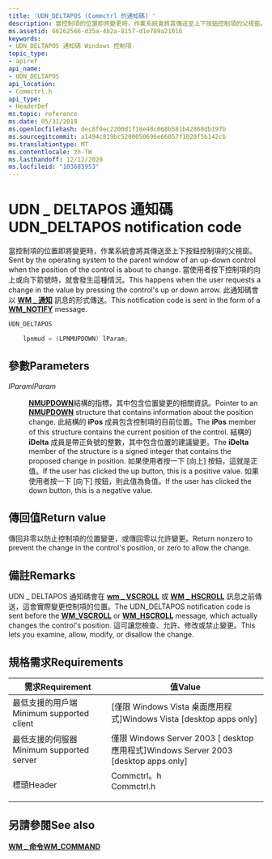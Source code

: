 ```yaml
---
title: 'UDN_DELTAPOS (Commctrl 的通知碼) '
description: 當控制項的位置即將變更時，作業系統會將其傳送至上下按鈕控制項的父視窗。
ms.assetid: 66262566-d35a-4b2a-8157-d1e789a21016
keywords:
- UDN_DELTAPOS 通知碼 Windows 控制項
topic_type:
- apiref
api_name:
- UDN_DELTAPOS
api_location:
- Commctrl.h
api_type:
- HeaderDef
ms.topic: reference
ms.date: 05/31/2018
ms.openlocfilehash: dec8f0ec2200d1f18e48c068b581b42868db197b
ms.sourcegitcommit: a1494c819bc5200050696e66057f1020f5b142cb
ms.translationtype: MT
ms.contentlocale: zh-TW
ms.lasthandoff: 12/12/2020
ms.locfileid: "103685953"
---
```

# <a name="udn_deltapos-notification-code"></a><span data-ttu-id="97948-104">UDN \_ DELTAPOS 通知碼</span><span class="sxs-lookup"><span data-stu-id="97948-104">UDN\_DELTAPOS notification code</span></span>

<span data-ttu-id="97948-105">當控制項的位置即將變更時，作業系統會將其傳送至上下按鈕控制項的父視窗。</span><span class="sxs-lookup"><span data-stu-id="97948-105">Sent by the operating system to the parent window of an up-down control when the position of the control is about to change.</span></span> <span data-ttu-id="97948-106">當使用者按下控制項的向上或向下箭號時，就會發生這種情況。</span><span class="sxs-lookup"><span data-stu-id="97948-106">This happens when the user requests a change in the value by pressing the control's up or down arrow.</span></span> <span data-ttu-id="97948-107">此通知碼會以 [**WM \_ 通知**](wm-notify.md) 訊息的形式傳送。</span><span class="sxs-lookup"><span data-stu-id="97948-107">This notification code is sent in the form of a [**WM\_NOTIFY**](wm-notify.md) message.</span></span>


```C++
UDN_DELTAPOS 

    lpnmud = (LPNMUPDOWN) lParam;
```



## <a name="parameters"></a><span data-ttu-id="97948-108">參數</span><span class="sxs-lookup"><span data-stu-id="97948-108">Parameters</span></span>

<dl> <dt>

<span data-ttu-id="97948-109">*lParam*</span><span class="sxs-lookup"><span data-stu-id="97948-109">*lParam*</span></span> 
</dt> <dd>

<span data-ttu-id="97948-110">[**NMUPDOWN**](/windows/win32/api/commctrl/ns-commctrl-nmupdown)結構的指標，其中包含位置變更的相關資訊。</span><span class="sxs-lookup"><span data-stu-id="97948-110">Pointer to an [**NMUPDOWN**](/windows/win32/api/commctrl/ns-commctrl-nmupdown) structure that contains information about the position change.</span></span> <span data-ttu-id="97948-111">此結構的 **iPos** 成員包含控制項的目前位置。</span><span class="sxs-lookup"><span data-stu-id="97948-111">The **iPos** member of this structure contains the current position of the control.</span></span> <span data-ttu-id="97948-112">結構的 **iDelta** 成員是帶正負號的整數，其中包含位置的建議變更。</span><span class="sxs-lookup"><span data-stu-id="97948-112">The **iDelta** member of the structure is a signed integer that contains the proposed change in position.</span></span> <span data-ttu-id="97948-113">如果使用者按一下 [向上] 按鈕，這就是正值。</span><span class="sxs-lookup"><span data-stu-id="97948-113">If the user has clicked the up button, this is a positive value.</span></span> <span data-ttu-id="97948-114">如果使用者按一下 [向下] 按鈕，則此值為負值。</span><span class="sxs-lookup"><span data-stu-id="97948-114">If the user has clicked the down button, this is a negative value.</span></span>

</dd> </dl>

## <a name="return-value"></a><span data-ttu-id="97948-115">傳回值</span><span class="sxs-lookup"><span data-stu-id="97948-115">Return value</span></span>

<span data-ttu-id="97948-116">傳回非零以防止控制項的位置變更，或傳回零以允許變更。</span><span class="sxs-lookup"><span data-stu-id="97948-116">Return nonzero to prevent the change in the control's position, or zero to allow the change.</span></span>

## <a name="remarks"></a><span data-ttu-id="97948-117">備註</span><span class="sxs-lookup"><span data-stu-id="97948-117">Remarks</span></span>

<span data-ttu-id="97948-118">UDN \_ DELTAPOS 通知碼會在 [**wm \_ VSCROLL**](wm-vscroll.md) 或 [**WM \_ HSCROLL**](wm-hscroll.md) 訊息之前傳送，這會實際變更控制項的位置。</span><span class="sxs-lookup"><span data-stu-id="97948-118">The UDN\_DELTAPOS notification code is sent before the [**WM\_VSCROLL**](wm-vscroll.md) or [**WM\_HSCROLL**](wm-hscroll.md) message, which actually changes the control's position.</span></span> <span data-ttu-id="97948-119">這可讓您檢查、允許、修改或禁止變更。</span><span class="sxs-lookup"><span data-stu-id="97948-119">This lets you examine, allow, modify, or disallow the change.</span></span>

## <a name="requirements"></a><span data-ttu-id="97948-120">規格需求</span><span class="sxs-lookup"><span data-stu-id="97948-120">Requirements</span></span>



| <span data-ttu-id="97948-121">需求</span><span class="sxs-lookup"><span data-stu-id="97948-121">Requirement</span></span> | <span data-ttu-id="97948-122">值</span><span class="sxs-lookup"><span data-stu-id="97948-122">Value</span></span> |
|-------------------------------------|---------------------------------------------------------------------------------------|
| <span data-ttu-id="97948-123">最低支援的用戶端</span><span class="sxs-lookup"><span data-stu-id="97948-123">Minimum supported client</span></span><br/> | <span data-ttu-id="97948-124">\[僅限 Windows Vista 桌面應用程式\]</span><span class="sxs-lookup"><span data-stu-id="97948-124">Windows Vista \[desktop apps only\]</span></span><br/>                                        |
| <span data-ttu-id="97948-125">最低支援的伺服器</span><span class="sxs-lookup"><span data-stu-id="97948-125">Minimum supported server</span></span><br/> | <span data-ttu-id="97948-126">僅限 Windows Server 2003 \[ desktop 應用程式\]</span><span class="sxs-lookup"><span data-stu-id="97948-126">Windows Server 2003 \[desktop apps only\]</span></span><br/>                                  |
| <span data-ttu-id="97948-127">標頭</span><span class="sxs-lookup"><span data-stu-id="97948-127">Header</span></span><br/>                   | <dl> <span data-ttu-id="97948-128"><dt>Commctrl。h</dt></span><span class="sxs-lookup"><span data-stu-id="97948-128"><dt>Commctrl.h</dt></span></span> </dl> |



## <a name="see-also"></a><span data-ttu-id="97948-129">另請參閱</span><span class="sxs-lookup"><span data-stu-id="97948-129">See also</span></span>

<dl> <dt>

[<span data-ttu-id="97948-130">**WM \_ 命令**</span><span class="sxs-lookup"><span data-stu-id="97948-130">**WM\_COMMAND**</span></span>](/windows/desktop/menurc/wm-command)
</dt> </dl>

 

